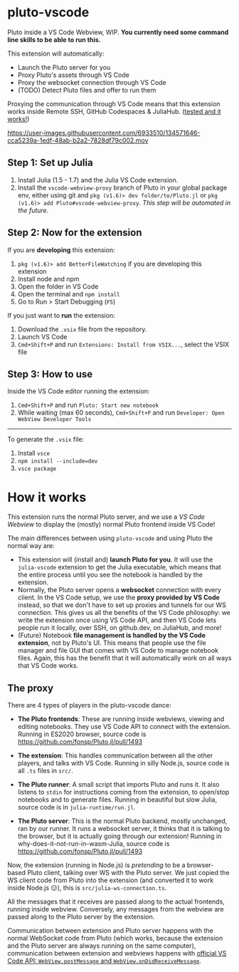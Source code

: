 # pluto-vscode
Pluto inside a VS Code Webview, WIP. **You currently need some command line skills to be able to run this.**

This extension will automatically:
- Launch the Pluto server for you
- Proxy Pluto's assets through VS Code
- Proxy the websocket connection through VS Code
- (TODO) Detect Pluto files and offer to run them

Proxying the communication through VS Code means that this extension works inside Remote SSH, GitHub Codespaces & JuliaHub. ([tested and it works!](https://user-images.githubusercontent.com/6933510/138145177-f06e5d47-718d-4796-b0f7-b2c2b60224b7.png))


https://user-images.githubusercontent.com/6933510/134571646-cca5239a-1edf-48ab-b2a2-7828df79c002.mov

## Step 1: Set up Julia

1. Install Julia (1.5 - 1.7) and the Julia VS Code extension.
2. Install the `vscode-webview-proxy` branch of Pluto in your global package env, either using git and `pkg (v1.6)> dev folder/to/Pluto.jl` or `pkg (v1.6)> add Pluto#vscode-webview-proxy`. *This step will be automated in the future.*

## Step 2: Now for the extension

If you are **developing** this extension:
1. `pkg (v1.6)> add BetterFileWatching` if you are developing this extension
1. Install node and npm
4. Open the folder in VS Code
4. Open the terminal and `npm install`
4. Go to Run > Start Debugging (`F5`)

If you just want to **run** the extension:
1. Download the `.vsix` file from the repository.
1. Launch VS Code
1. `Cmd+Shift+P` and run `Extensions: Install from VSIX...`, select the VSIX file

## Step 3: How to use
Inside the VS Code editor running the extension:

1. `Cmd+Shift+P` and run `Pluto: Start new notebook`
8. While waiting (max 60 seconds), `Cmd+Shift+P` and run `Developer: Open WebView Developer Tools`

---

To generate the `.vsix` file:
1. Install `vsce`
1. `npm install --include=dev`
1. `vsce package`


# How it works

This extension runs the normal Pluto server, and we use a *VS Code Webview* to display the (mostly) normal Pluto frontend inside VS Code!

The main differences between using `pluto-vscode` and using Pluto the normal way are:
- This extension will (install and) **launch Pluto for you**. It will use the `julia-vscode` extension to get the Julia executable, which means that the entire process until you see the notebook is handled by the extension.
- Normally, the Pluto server opens a **websocket** connection with every client. In the VS Code setup, we use the **proxy provided by VS Code** instead, so that we don't have to set up proxies and tunnels for our WS connection. This gives us all the benefits of the VS Code philosophy: we write the extension once using VS Code API, and then VS Code lets people run it locally, over SSH, on github.dev, on JuliaHub, and more!
- (Future) Notebook **file management is handled by the VS Code extension**, not by Pluto's UI. This means that people use the file manager and file GUI that comes with VS Code to manage notebook files. Again, this has the benefit that it will automatically work on all ways that VS Code works. 

## The proxy

There are 4 types of players in the pluto-vscode dance:

- **The Pluto frontends**: These are running inside webviews, viewing and editing notebooks. They use VS Code API to connect with the extension. Running in ES2020 browser, source code is https://github.com/fonsp/Pluto.jl/pull/1493

- **The extension**: This handles communication between all the other players, and talks with VS Code. Running in silly Node.js, source code is all `.ts` files in `src/`.

- **The Pluto runner**: A small script that imports Pluto and runs it. It also listens to `stdin` for instructions coming from the extension, to open/stop notebooks and to generate files. Running in beautiful but slow Julia, source code is in `julia-runtime/run.jl`.

- **The Pluto server**: This is the normal Pluto backend, mostly unchanged, ran by our runner. It runs a websocket server, it thinks that it is talking to the browser, but it is actually going through our extension! Running in why-does-it-not-run-in-wasm-Julia, source code is https://github.com/fonsp/Pluto.jl/pull/1493


Now, the extension (running in Node.js) is *pretending* to be a browser-based Pluto client, talking over WS with the Pluto server. We just copied the WS client code from Pluto into the extension (and converted it to work inside Node.js 😑), this is `src/julia-ws-connection.ts`. 

All the messages that it receives are passed along to the actual frontends, running inside webview. Conversely, any messages from the webview are passed along to the Pluto server by the extension.

Communication between extension and Pluto server happens with the normal WebSocket code from Pluto (which works, because the extension and the Pluto server are always running on the same computer), communication between extension and webviews happens with [official VS Code API: `WebView.postMessage` and `WebView.onDidReceiveMessage`](https://code.visualstudio.com/api/references/vscode-api#Webview).
